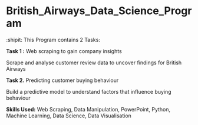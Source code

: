 # British_Airways_Data_Science_Program

:shipit: This Program contains 2 Tasks:

**Task 1 :** Web scraping to gain company insights

   Scrape and analyse customer review data to uncover findings for British Airways

**Task 2.** Predicting customer buying behaviour

   Build a predictive model to understand factors that influence buying behaviour
   
**Skills Used:**
   Web Scraping, Data Manipulation, PowerPoint, Python, Machine Learning, Data Science, Data Visualisation
